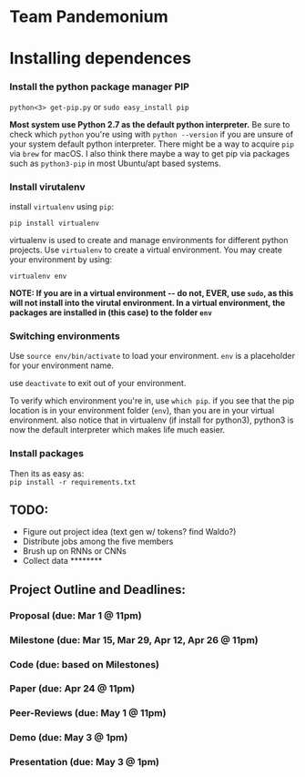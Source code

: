 # Team Pandemonium

# Installing dependences  
### Install the python package manager PIP  

```python<3> get-pip.py``` or ```sudo easy_install pip```  

__Most system use Python 2.7 as the default python interpreter.__ Be sure to check which ```python``` you're using with ```python --version``` if you are unsure of your system default python interpreter.  There might be a way to acquire ```pip``` via ```brew``` for macOS.  I also think there maybe a way to get pip via packages such as ```python3-pip``` in most Ubuntu/apt based systems.

### Install virutalenv

install ```virtualenv``` using ```pip```:  

```pip install virtualenv```

virtualenv is used to create and manage environments for different python projects.  Use ```virtualenv``` to create a virtual environment.  You may create your environment by using:

```virtualenv env```

__NOTE: If you are in a virtual environment -- do not, EVER, use ```sudo```, as this will not install into the virutal environment. In a virtual environment, the packages are installed in (this case) to the folder ```env```__

### Switching environments
Use ```source env/bin/activate``` to load your environment.  ```env``` is a placeholder for your environment name.  

use ```deactivate``` to exit out of your environment.  

To verify which environment you're in, use ```which pip```.  if you see that the pip location is in your environment folder (```env```), than you are in your virtual environment. also notice that in virtualenv (if install for python3), python3 is now the default interpreter which makes life much easier.

### Install packages

Then its as easy as:  
```pip install -r requirements.txt```



## TODO:
- Figure out project idea (text gen w/ tokens? find Waldo?)
- Distribute jobs among the five members
- Brush up on RNNs or CNNs
- Collect data ********

## Project Outline and Deadlines:

### Proposal (due: Mar 1 @ 11pm)

### Milestone (due: Mar 15, Mar 29, Apr 12, Apr 26 @ 11pm)

### Code (due: based on Milestones)

### Paper (due: Apr 24 @ 11pm)

### Peer-Reviews (due: May 1 @ 11pm)

### Demo (due: May 3 @ 1pm)

### Presentation (due: May 3 @ 1pm)
